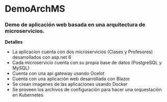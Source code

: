 # DemoArchMS
<h3>Demo de aplicación web basada en una arquitectura de microservicios.</h3>
<b>Detalles</b>
<ul>
  <li>La aplicacion cuenta con dos microservicios (Clases y Profesores) desarrollados con asp.net 6</li>
  <li>Cada microservicio cuenta con su propia base de datos (PostgreSQL y MySQL)</li>
  <li>Cuenta con una api gateway usando Ocelot</li>
  <li>Cuenta con una aplicación web desarrollada con Blazor</li>
  <li>Se crean imagenes de las aplicaciones usando Docker</li>
  <li>Se proveen los archivos de configuración para hacer una orquestación en Kubernetes</li>
</ul>